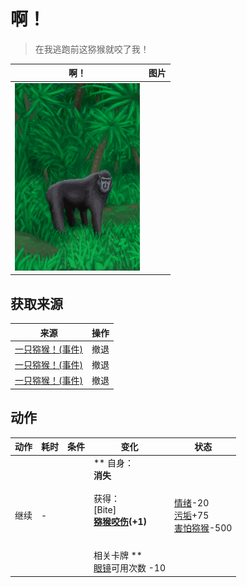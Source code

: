 # 啊！  
> 在我逃跑前这猕猴就咬了我！  
  
  啊！  |   图片   
 ----  |  ----:   
   |  <img decoding="async" src="Sprite/MacaqueEvent.png" href="a.md" style="max-width:300px;max-height:300px;">   
  
## 获取来源  
来源  |  操作  
----  |  ----  
[一只猕猴！(事件)](Event_MacaqueFight.md)  |  撤退  
[一只猕猴！(事件)](Event_MacaqueFightRaid.md)  |  撤退  
[一只猕猴！(事件)](Event_MacaqueUndeadFight.md)  |  撤退  
## 动作  
动作  |  耗时  |  条件  |  变化  |  状态  
----  |  ----  |  ----  |  ----  |  ----  
继续<br>  |  -  |    |  ** 自身：**<br>消失<br><br>** 获得： **<br>** [Bite] **<br>  [猕猴咬伤](W_MacaqueBite.md)(+1)<br><br><br>** 相关卡牌 **<br>[眼镜](Glasses.md)可用次数  -10  |  [情绪](Morale.md)-20<br>[污垢](Filth.md)+75<br>[害怕猕猴](MacaqueFear.md)-500  


<script>document.title="啊！ - 卡牌生存百科 Card Survival Wiki";</script>